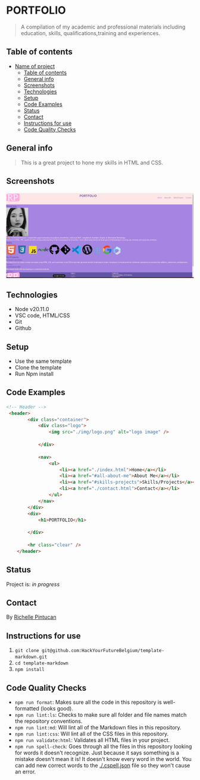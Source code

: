 # PORTFOLIO

> A compilation of my academic and professional materials including education,
> skills, qualifications,training and experiences.

## Table of contents

- [Name of project](#portfolio)
  - [Table of contents](#table-of-contents)
  - [General info](#general-info)
  - [Screenshots](#screenshots)
  - [Technologies](#technologies)
  - [Setup](#setup)
  - [Code Examples](#code-examples)
  - [Status](#status)
  - [Contact](#contact)
  - [Instructions for use](#instructions-for-use)
  - [Code Quality Checks](#code-quality-checks)

## General info

> This is a great project to hone my skills in HTML and CSS.

## Screenshots

![Example screenshot](./img/Screenshot.png)

## Technologies

- Node v20.11.0
- VSC code, HTML/CSS
- Git
- Github

## Setup

- Use the same template
- Clone the template
- Run Npm install

## Code Examples

```html
<!-- Header -->
 <header>
        <div class="container">
            <div class="logo">
                <img src="./img/logo.png" alt="logo image" />

            </div>

            <nav>
                <ul>
                    <li><a href="./index.html">Home</a></li>
                    <li><a href="#all-about-me">About Me</a></li>
                    <li><a href="#skills-projects">Skills/Projects</a></li>
                    <li><a href="./contact.html">Contact</a></li>
                </ul>
            </nav>
        </div>
        <div>
            <h1>PORTFOLIO</h1>

        </div>

        <hr class="clear" />
    </header>

```

## Status

Project is: _in progress_

## Contact

By [Richelle Pintucan](https://github.com/richellepintucan)

## Instructions for use

<!-- a guide to using this repository -->

1. `git clone git@github.com:HackYourFutureBelgium/template-markdown.git`
2. `cd template-markdown`
3. `npm install`

## Code Quality Checks

- `npm run format`: Makes sure all the code in this repository is well-formatted
  (looks good).
- `npm run lint:ls`: Checks to make sure all folder and file names match the
  repository conventions.
- `npm run lint:md`: Will lint all of the Markdown files in this repository.
- `npm run lint:css`: Will lint all of the CSS files in this repository.
- `npm run validate:html`: Validates all HTML files in your project.
- `npm run spell-check`: Goes through all the files in this repository looking
  for words it doesn't recognize. Just because it says something is a mistake
  doesn't mean it is! It doesn't know every word in the world. You can add new
  correct words to the [./.cspell.json](./.cspell.json) file so they won't cause
  an error.
